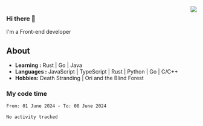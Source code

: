 <img align='right' src="https://github-readme-stats.vercel.app/api?username=strugglebak&show_icons=true">

### Hi there 👋

I'm a Front-end developer

## About

-  **Learning :** Rust | Go | Java
-  **Languages :** JavaScript | TypeScript | Rust | Python | Go | C/C++
-  **Hobbies:** Death Stranding | Ori and the Blind Forest

### My code time

<!--START_SECTION:waka-->

```txt
From: 01 June 2024 - To: 08 June 2024

No activity tracked
```

<!--END_SECTION:waka-->
